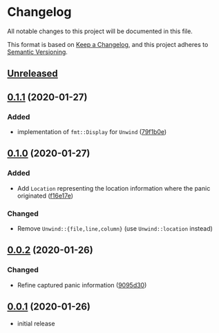 # Changelog

All notable changes to this project will be documented in this file.

This format is based on [Keep a Changelog], and this project adheres to [Semantic Versioning].

## [Unreleased]

## [0.1.1] (2020-01-27)

### Added

* implementation of `fmt::Display` for `Unwind` ([79f1b0e](https://github.com/ubnt-intrepid/maybe-unwind/commit/79f1b0e47237e4b113053fc15120ce0b454dc2ec))

## [0.1.0] (2020-01-27)

### Added

* Add `Location` representing the location information where the panic originated ([f16e17e](https://github.com/ubnt-intrepid/maybe-unwind/commit/f16e17ec66a6f4853b5b28e7dafdb85fb2105023))

### Changed

* Remove `Unwind::{file,line,column}` (use `Unwind::location` instead)

## [0.0.2] (2020-01-26)

### Changed

* Refine captured panic information ([9095d30](https://github.com/ubnt-intrepid/maybe-unwind/commit/9095d30a6b29b3608f8c599c4fe4c2ef6d04e583))

## [0.0.1] (2020-01-26)

* initial release

<!-- links -->

[Unreleased]: https://github.com/ubnt-intrepid/maybe-unwind/compare/v0.1.1...HEAD
[0.1.1]: https://github.com/ubnt-intrepid/maybe-unwind/compare/v0.1.0...v0.1.1
[0.1.0]: https://github.com/ubnt-intrepid/maybe-unwind/compare/v0.0.2...v0.1.0
[0.0.2]: https://github.com/ubnt-intrepid/maybe-unwind/compare/v0.0.1...v0.0.2
[0.0.1]: https://github.com/ubnt-intrepid/maybe-unwind/tree/v0.0.1

[Keep a Changelog]: https://keepachangelog.com/en/1.0.0/
[Semantic Versioning]: https://semver.org/spec/v2.0.0.html

